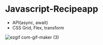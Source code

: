 # Javascript-Recipeapp

- API(async, await) 
- CSS Grid, Flex, transform


![ezgif com-gif-maker (3)](https://user-images.githubusercontent.com/82692118/125236888-ba0f7a80-e31f-11eb-9a63-ca0abd0c08bc.gif)


